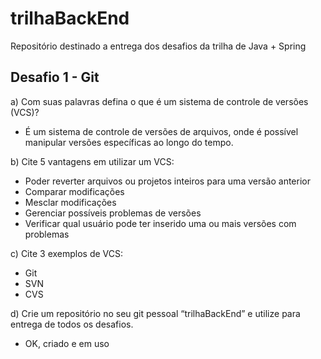 # trilhaBackEnd
Repositório destinado a entrega dos desafios da trilha de Java + Spring

## Desafio 1 - Git

a) Com suas palavras defina o que é um sistema de controle de versões (VCS)?
  - É um sistema de controle de versões de arquivos, onde é possível manipular versões específicas ao longo do tempo.

b) Cite 5 vantagens em utilizar um VCS:
  - Poder reverter arquivos ou projetos inteiros para uma versão anterior
  - Comparar modificações
  - Mesclar modificações 
  - Gerenciar possíveis problemas de versões
  - Verificar qual usuário pode ter inserido uma ou mais versões com problemas

c) Cite 3 exemplos de VCS:
  - Git
  - SVN
  - CVS

d) Crie um repositório no seu git pessoal “trilhaBackEnd” e utilize para entrega de todos os desafios.
  - OK, criado e em uso




